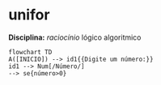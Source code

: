 # unifor 
**Disciplina:** *raciocínio* lógico algoritmico
```mermaid
flowchart TD
A([INICIO]) --> id1{{Digite um número:}}
id1 --> Num[/Número/]
--> se{número>0}




```

